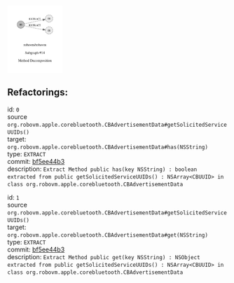 <img src=subgraph_atomic_14.svg width=25%>

## Refactorings:

id: `0`\
source `org.robovm.apple.corebluetooth.CBAdvertisementData#getSolicitedServiceUUIDs()`\
target: `org.robovm.apple.corebluetooth.CBAdvertisementData#has(NSString)`\
type: `EXTRACT`\
commit: [bf5ee44b3](https://github.com/robovm/robovm/commit/bf5ee44b3b576e01ab09cae9f50300417b01dc07)\
description: `Extract Method public has(key NSString) : boolean extracted from public getSolicitedServiceUUIDs() : NSArray<CBUUID> in class org.robovm.apple.corebluetooth.CBAdvertisementData`

id: `1`\
source `org.robovm.apple.corebluetooth.CBAdvertisementData#getSolicitedServiceUUIDs()`\
target: `org.robovm.apple.corebluetooth.CBAdvertisementData#get(NSString)`\
type: `EXTRACT`\
commit: [bf5ee44b3](https://github.com/robovm/robovm/commit/bf5ee44b3b576e01ab09cae9f50300417b01dc07)\
description: `Extract Method public get(key NSString) : NSObject extracted from public getSolicitedServiceUUIDs() : NSArray<CBUUID> in class org.robovm.apple.corebluetooth.CBAdvertisementData`

